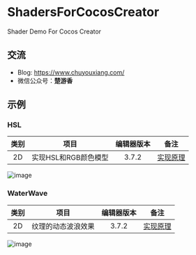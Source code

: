 # ShadersForCocosCreator
Shader Demo For Cocos Creator

## 交流
- Blog: https://www.chuyouxiang.com/
- 微信公众号：**楚游香**

## 示例
### HSL
| 类别 | 项目 | 编辑器版本 | 备注 |
| :---: | :---: | :---: | :---: |
| 2D | 实现HSL和RGB颜色模型 | 3.7.2 | [实现原理](https://www.chuyouxiang.com/archives/718) |

![image](https://www.chuyouxiang.com/wp-content/uploads/2020/08/HSL2RGB.gif)

### WaterWave
| 类别 | 项目 | 编辑器版本 | 备注 |
| :---: | :---: | :---: | :---: |
| 2D | 纹理的动态波浪效果 | 3.7.2 | [实现原理](https://www.chuyouxiang.com/archives/725) |

![image](https://www.chuyouxiang.com/wp-content/uploads/2020/08/WaterWave.gif)
